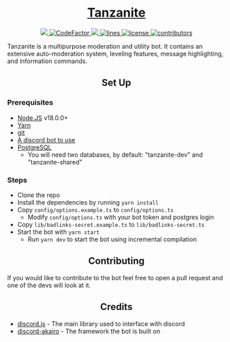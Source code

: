 <!-- markdownlint-disable-file MD010 MD033 MD041 -->

<a href="https://discord.com/api/oauth2/authorize?client_id=767478359348740148&permissions=5368709119918&scope=bot%20applications.commands">
    <h1 align="center">Tanzanite</h1>
</a>

<div align="center">
    <!-- lint -->
    <a href="https://github.com/TanzaniteBot/tanzanite/actions">
        <img src="https://img.shields.io/github/actions/workflow/status/TanzaniteBot/tanzanite/checks.yml?branch=master&?style=normal" target="_blank">
    </a>
    <!-- code factor -->
    <a href="https://www.codefactor.io/repository/github/TanzaniteBot/tanzanite">
        <img src="https://www.codefactor.io/repository/github/TanzaniteBot/tanzanite/badge" alt="CodeFactor" />
    </a>
    <!-- language -->
    <a href="https://github.com/TanzaniteBot/tanzanite/">
        <img src="https://img.shields.io/github/languages/top/TanzaniteBot/tanzanite?&color=informational&logo=GitHub">
    </a>
    <!-- lines -->
    <a href="https://github.com/TanzaniteBot/tanzanite/graphs/code-frequency" target="_blank">
        <img src="https://img.shields.io/tokei/lines/github/TanzaniteBot/tanzanite?label=lines&color=informational&logo=GitHub" alt="lines">
    </a>
    <!-- license -->
    <a href="https://github.com/TanzaniteBot/tanzanite/blob/master/LICENSE" target="_blank">
        <img src="https://img.shields.io/badge/license-CC--BY--NC--SA--4.0-informational?logo=GitHub" alt="license">
    </a>
    <!-- contributors -->
    <a href="https://github.com/TanzaniteBot/tanzanite/graphs/contributors" target="_blank">
        <img src="https://img.shields.io/github/contributors/TanzaniteBot/tanzanite?color=informational&logo=GitHub" alt="contributors">
    </a>
    <!-- TODO: guild count and invite -->
</div>

Tanzanite is a multipurpose moderation and utility bot. It contains an extensive auto-moderation system, leveling features, message highlighting, and information commands.

<h2 align="center">Set Up</h2>

<h3>Prerequisites</h3>

- <a href="https://nodejs.org/en/">Node.JS</a> v18.0.0+
- <a href="https://yarnpkg.com/getting-started/install">Yarn</a>
- <a href="https://git-scm.com/">git</a>
- <a href="https://discord.com/developers/applications">A discord bot to use</a>
- <a href="https://www.postgresql.org/download/">PostgreSQL</a>
  - You will need two databases, by default: "tanzanite-dev" and "tanzanite-shared"

<h3>Steps</h3>

- Clone the repo
- Install the dependencies by running `yarn install`
- Copy `config/options.example.ts` to `config/options.ts`
  - Modify `config/options.ts` with your bot token and postgres login
- Copy `lib/badlinks-secret.example.ts` to `lib/badlinks-secret.ts`
- Start the bot with `yarn start`
  - Run `yarn dev` to start the bot using incremental compilation

<h2 align="center">Contributing</h2>
If you would like to contribute to the bot feel free to open a pull request and one of the devs will look at it.

<h2 align="center">Credits</h2>

- <a href="https://discord.js.org/">discord.js</a> - The main library used to interface with discord
- <a href="https://github.com/TanzaniteBot/discord-akairo">discord-akairo</a> - The framework the bot is built on
